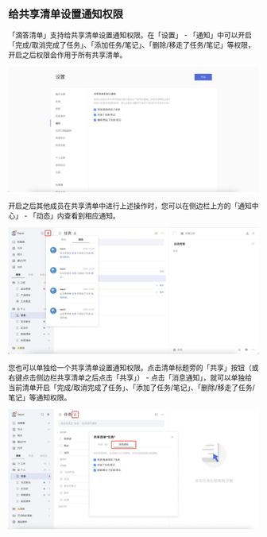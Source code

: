 ## 给共享清单设置通知权限



「滴答清单」支持给共享清单设置通知权限。在「设置」 - 「通知」中可以开启「完成/取消完成了任务」、「添加任务/笔记」、「删除/移走了任务/笔记」等权限，开启之后权限会作用于所有共享清单。

![](../../images/web/66.png)

开启之后其他成员在共享清单中进行上述操作时，您可以在侧边栏上方的「通知中心」 - 「动态」内查看到相应通知。

![](../..//images/web/67.png)

您也可以单独给一个共享清单设置通知权限。点击清单标题旁的「共享」按钮（或右键点击侧边栏共享清单之后点击「共享」） - 点击「消息通知」，就可以单独给当前清单开启「完成/取消完成了任务」、「添加了任务/笔记」、「删除/移走了任务/笔记」等通知权限。

![](../..//images/web/68.png)